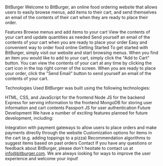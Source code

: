 BitBurger
Welcome to BitBurger, an online food ordering website that allows users to easily browse menus, add items to their cart, and send themselves an email of the contents of their cart when they are ready to place their order.

Features
Browse menus and add items to your cart
View the contents of your cart and update quantities as needed
Send yourself an email of the contents of your cart when you are ready to place your order
Easy and convenient way to order food online
Getting Started
To get started with BitBurger, simply visit our website and start browsing menus. When you find an item you would like to add to your cart, simply click the "Add to Cart" button. You can view the contents of your cart at any time by clicking the cart icon in the top right corner of the screen. When you are ready to place your order, click the "Send Email" button to send yourself an email of the contents of your cart.

Technologies Used
BitBurger was built using the following technologies:

HTML, CSS, and JavaScript for the frontend
Node JS for the backend
Express for serving information to the frontend
MongoDB for storing user information and cart contents
Passport JS for user authentication
Future Development
We have a number of exciting features planned for future development, including:

Integration with payment gateways to allow users to place orders and make payments directly through the website
Customization options for items in the cart (e.g. adding toppings to a pizza)
Recommendation algorithms to suggest items based on past orders
Contact
If you have any questions or feedback about BitBurger, please don't hesitate to contact us at info@bitburger.com. We are always looking for ways to improve the user experience and welcome your input! 
